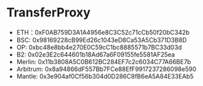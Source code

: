 # TransferProxy
- ETH：0xF0AB759D3A1A4956e8C3C52c71cCb50f20bC342b
- BSC: 0x98169228cB99Ed26c1043eD8Ca53A5Cb371D3B8D
- OP: 0xbc48e8bb4e270E0C59cC1bc8885571b7BC33d03d
- B2: 0x02e3E2c644601b18Ad67a6F09155fe5581AF25ea
- Merlin: 0x11b3808A5C0B612BC284EF7c2c6034C77A66BE7b
- Arbitrum: 0x8a94866dF557Bb7FCe88EfF9917237286098e590
- Mantle: 0x3e904af0Cf56b304d0D286C8fB6eA5A84E33EAb5

